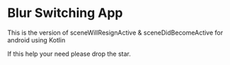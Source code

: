 # Blur Switching App
This is the version of sceneWillResignActive & sceneDidBecomeActive for android using Kotlin


If this help your need please drop the star.
